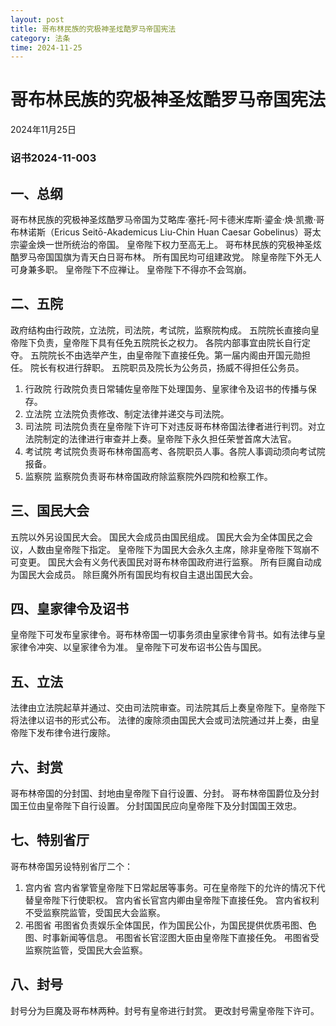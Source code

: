 ```yaml
--- 
layout: post
title: 哥布林民族的究极神圣炫酷罗马帝国宪法
category: 法条
time: 2024-11-25
---
```

# 哥布林民族的究极神圣炫酷罗马帝国宪法
2024年11月25日
### 诏书2024-11-003

## 一、总纲
哥布林民族的究极神圣炫酷罗马帝国为艾略库·塞托-阿卡德米库斯·鎏金·焕·凯撒·哥布林诺斯（Ericus Seitō-Akademicus Liu-Chin Huan Caesar Gobelinus）哥太宗鎏金焕一世所统治的帝国。
皇帝陛下权力至高无上。
哥布林民族的究极神圣炫酷罗马帝国国旗为青天白日哥布林。
所有国民均可组建政党。
除皇帝陛下外无人可身兼多职。
皇帝陛下不应禅让。
皇帝陛下不得亦不会驾崩。

## 二、五院
政府结构由行政院，立法院，司法院，考试院，监察院构成。
五院院长直接向皇帝陛下负责，皇帝陛下具有任免五院院长之权力。
各院内部事宜由院长自行定夺。
五院院长不由选举产生，由皇帝陛下直接任免。第一届内阁由开国元勋担任。
院长有权进行辞职。
五院职员及院长为公务员，扬威不得担任公务员。
1. 行政院
行政院负责日常辅佐皇帝陛下处理国务、皇家律令及诏书的传播与保存。
2. 立法院
立法院负责修改、制定法律并递交与司法院。
3. 司法院
司法院负责在皇帝陛下许可下对违反哥布林帝国法律者进行判罚。对立法院制定的法律进行审查并上奏。皇帝陛下永久担任荣誉首席大法官。
4. 考试院
考试院负责哥布林帝国高考、各院职员人事。各院人事调动须向考试院报备。
5. 监察院
监察院负责哥布林帝国政府除监察院外四院和检察工作。

## 三、国民大会
五院以外另设国民大会。
国民大会成员由国民组成。
国民大会为全体国民之会议，人数由皇帝陛下指定。
皇帝陛下为国民大会永久主席，除非皇帝陛下驾崩不可变更。
国民大会有义务代表国民对哥布林帝国政府进行监察。
所有巨魔自动成为国民大会成员。
除巨魔外所有国民均有权自主退出国民大会。

## 四、皇家律令及诏书
皇帝陛下可发布皇家律令。哥布林帝国一切事务须由皇家律令背书。如有法律与皇家律令冲突、以皇家律令为准。
皇帝陛下可发布诏书公告与国民。

## 五、立法
法律由立法院起草并通过、交由司法院审查。司法院其后上奏皇帝陛下。皇帝陛下将法律以诏书的形式公布。
法律的废除须由国民大会或司法院通过并上奏，由皇帝陛下发布律令进行废除。

## 六、封赏
哥布林帝国的分封国、封地由皇帝陛下自行设置、分封。
哥布林帝国爵位及分封国王位由皇帝陛下自行设置。
分封国国民应向皇帝陛下及分封国国王效忠。

## 七、特别省厅
哥布林帝国另设特别省厅二个：
1. 宫内省
宫内省掌管皇帝陛下日常起居等事务。可在皇帝陛下的允许的情况下代替皇帝陛下行使职权。
宫内省长官宫内卿由皇帝陛下直接任免。
宫内省权利不受监察院监管，受国民大会监察。
2. 弔图省
弔图省负责娱乐全体国民，作为国民公仆，为国民提供优质弔图、色图、时事新闻等信息。
弔图省长官涩图大臣由皇帝陛下直接任免。
弔图省受监察院监管，受国民大会监察。

## 八、封号
封号分为巨魔及哥布林两种。封号有皇帝进行封赏。
更改封号需皇帝陛下许可。
